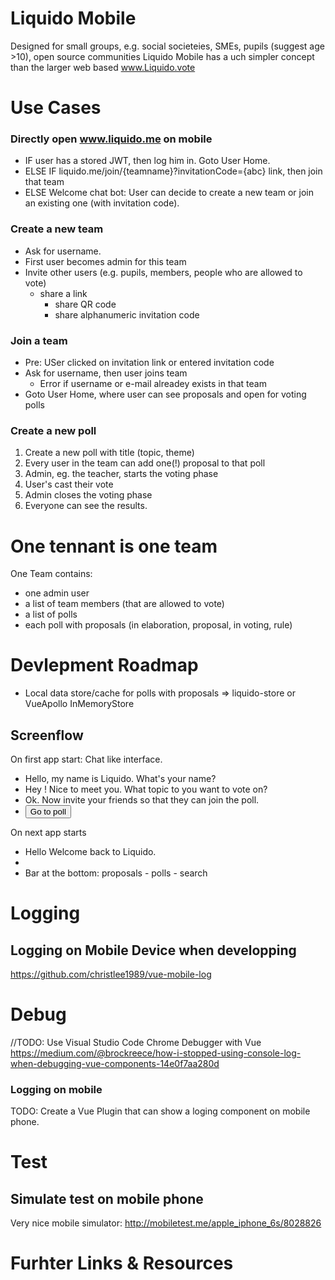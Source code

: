# Liquido Mobile

Designed for small groups, e.g. social societeies, SMEs, pupils (suggest age >10), open source communities
Liquido Mobile has a uch simpler concept than the larger web based www.Liquido.vote

# Use Cases

### Directly open www.liquido.me on mobile

 * IF user has a stored JWT, then log him in. Goto User Home.
 * ELSE IF liquido.me/join/{teamname}?invitationCode={abc} link, then join that team
 * ELSE Welcome chat bot: User can decide to create a new team or join an existing one (with invitation code).

### Create a new team

 * Ask for username.
 * First user becomes admin for this team
 * Invite other users (e.g. pupils, members, people who are allowed to vote)
   * share a link
	 * share QR code
	 * share alphanumeric invitation code

### Join a team

 * Pre: USer clicked on invitation link or entered invitation code
 * Ask for username, then user joins team
   * Error if username or e-mail alreadey exists in that team
 * Goto User Home, where user can see proposals and open for voting polls

### Create a new poll

 1. Create a new poll with title (topic, theme)
 3. Every user in the team can add one(!) proposal to that poll
 4. Admin, eg. the teacher, starts the voting phase
 5. User's cast their vote
 6. Admin closes the voting phase
 7. Everyone can see the results.

# One tennant is one team

One Team contains:
 * one admin user
 * a list of team members (that are allowed to vote)
 * a list of polls
 * each poll with proposals (in elaboration, proposal, in voting, rule)


# Devlepment Roadmap

 * Local data store/cache for polls with proposals => liquido-store or VueApollo InMemoryStore

## Screenflow

On first app start: Chat like interface.

 * Hello, my name is Liquido. What's your name?
 * Hey <name>! Nice to meet you. What topic to you want to vote on? 
 * Ok. Now invite your friends so that they can join the poll.   <link> <QR-code>
 * <button>Go to poll

On next app starts

 * Hello <name> Welcome back to Liquido.
 * <userhome>
 * Bar at the bottom: proposals - polls - search


# Logging

## Logging on Mobile Device when developping

https://github.com/christlee1989/vue-mobile-log

# Debug

//TODO: Use Visual Studio Code   Chrome Debugger  with Vue
https://medium.com/@brockreece/how-i-stopped-using-console-log-when-debugging-vue-components-14e0f7aa280d

### Logging on mobile

TODO: Create a Vue Plugin that can show a loging component on mobile phone.

# Test

## Simulate test on mobile phone

Very nice mobile simulator: http://mobiletest.me/apple_iphone_6s/8028826 


# Furhter Links & Resources
